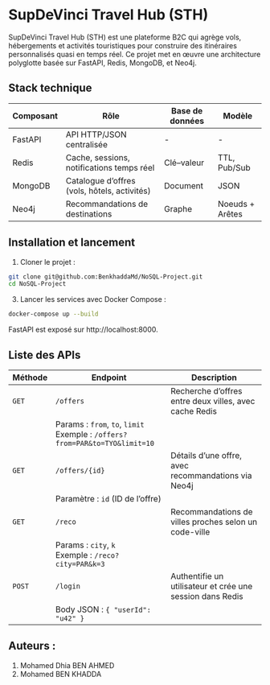 # SupDeVinci Travel Hub (STH)

SupDeVinci Travel Hub (STH) est une plateforme B2C qui agrège vols, hébergements et activités touristiques pour construire des itinéraires personnalisés quasi en temps réel. Ce projet met en œuvre une architecture polyglotte basée sur FastAPI, Redis, MongoDB, et Neo4j.

## Stack technique

| Composant | Rôle                                         | Base de données | Modèle          |
| --------- | -------------------------------------------- | --------------- | --------------- |
| FastAPI   | API HTTP/JSON centralisée                    | -               | -               |
| Redis     | Cache, sessions, notifications temps réel    | Clé–valeur      | TTL, Pub/Sub    |
| MongoDB   | Catalogue d’offres (vols, hôtels, activités) | Document        | JSON            |
| Neo4j     | Recommandations de destinations              | Graphe          | Noeuds + Arêtes |

## Installation et lancement

1. Cloner le projet :
```bash
git clone git@github.com:BenkhaddaMd/NoSQL-Project.git
cd NoSQL-Project
```

3. Lancer les services avec Docker Compose :
```bash
docker-compose up --build
```
FastAPI est exposé sur http://localhost:8000.

## Liste des APIs

| Méthode | Endpoint                                                                         | Description                                                          |
| ------- | -------------------------------------------------------------------------------- | -------------------------------------------------------------------- |
| `GET`   | `/offers`                                                                        | Recherche d’offres entre deux villes, avec cache Redis               |
|         | Params : `from`, `to`, `limit` <br> Exemple : `/offers?from=PAR&to=TYO&limit=10` |                                                                      |
| `GET`   | `/offers/{id}`                                                                   | Détails d’une offre, avec recommandations via Neo4j                  |
|         | Paramètre : `id` (ID de l’offre)                                                 |                                                                      |
| `GET`   | `/reco`                                                                          | Recommandations de villes proches selon un code-ville                |
|         | Params : `city`, `k` <br> Exemple : `/reco?city=PAR&k=3`                         |                                                                      |
| `POST`  | `/login`                                                                         | Authentifie un utilisateur et crée une session dans Redis            |
|         | Body JSON : `{ "userId": "u42" }`                                                |                                                                      |

## Auteurs :
1. Mohamed Dhia BEN AHMED
2. Mohamed BEN KHADDA


